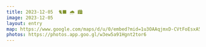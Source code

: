 ```yaml
---
title: 2023-12-05  🐈‍⬛ 🌧️ 🏙️
image: 2023-12-05
layout: entry
map: https://www.google.com/maps/d/u/0/embed?mid=1u3OAAqjmxD-CVtFoEsxA5wT4s8bZeBk&noprof=1
photos: https://photos.app.goo.gl/w3ew5a91Hgnt2tor6
---
```

